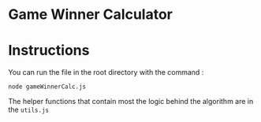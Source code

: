 # Game Winner Calculator

# Instructions

You can run the file in the root directory with the command  :

```node gameWinnerCalc.js```

The helper functions that contain most the logic behind the algorithm are in the ```utils.js```
